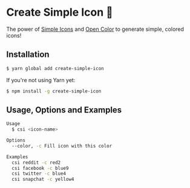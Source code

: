 # Create Simple Icon 🎨

The power of [Simple Icons](https://simpleicons.org) and [Open Color](https://github.com/yeun/open-color) to generate simple, colored icons!

## Installation

```bash
$ yarn global add create-simple-icon
```

If you're not using Yarn yet:

```bash
$ npm install -g create-simple-icon
```

## Usage, Options and Examples

```bash
Usage
  $ csi <icon-name>

Options
  --color, -c Fill icon with this color

Examples
  csi reddit -c red2
  csi facebook -c blue9
  csi twitter -c blue4
  csi snapchat -c yellow4
```
